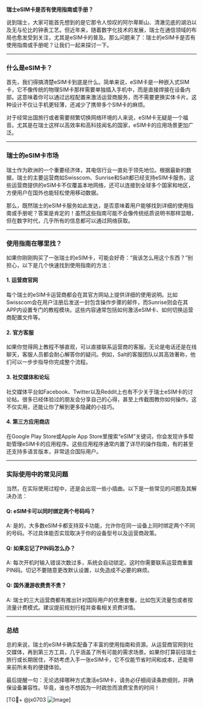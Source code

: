 **瑞士eSIM卡是否有使用指南或手册？**

说到瑞士，大家可能首先想到的是它那令人惊叹的阿尔卑斯山、清澈见底的湖泊以及无与伦比的钟表工艺。但近年来，随着数字化技术的发展，瑞士在通信领域的布局也愈发受到关注，尤其是eSIM卡的普及。那么问题来了：瑞士的eSIM卡是否有使用指南或手册呢？让我们一起来探讨一下。

---

### 什么是eSIM卡？

首先，我们得搞清楚eSIM卡到底是什么。简单来说，eSIM卡是一种嵌入式SIM卡，它不像传统的物理SIM卡那样需要单独插入手机中，而是直接焊接在设备内部。这意味着你可以通过远程配置来激活运营商服务，而不需要更换实体卡片。这种设计不仅让手机更轻薄，还减少了携带多个SIM卡的麻烦。

对于经常出国旅行或者需要频繁切换网络环境的人来说，eSIM卡无疑是一个福音。尤其是在瑞士这样以高效率和高科技闻名的国家，eSIM卡的应用场景更加广泛。

---

### 瑞士的eSIM卡市场

瑞士作为欧洲的一个重要经济体，其电信行业一直处于领先地位。根据最新的数据，瑞士的主要运营商如Swisscom、Sunrise和Salt都已经支持eSIM卡服务。这些运营商提供的eSIM卡不仅覆盖本地网络，还可以连接到全球多个国家和地区，方便用户在国外也能轻松使用移动数据。

那么，既然瑞士的eSIM卡服务如此发达，是否意味着用户能够找到详细的使用指南或手册呢？答案是肯定的！虽然这些指南可能不会像传统纸质说明书那样显眼，但在数字时代，几乎所有的信息都可以通过网络获取。

---

### 使用指南在哪里找？

如果你刚刚购买了一张瑞士的eSIM卡，可能会好奇：“我该怎么用这个东西？”别担心，以下是几个快速找到使用指南的方法：

#### 1. **运营商官网**
   每个瑞士的eSIM卡运营商都会在其官方网站上提供详细的使用说明。比如Swisscom会在用户注册后发送一封包含操作步骤的邮件，而Sunrise则会在其APP内设置专门的教程模块。这些内容通常包括如何激活eSIM卡、如何切换运营商配置文件等。

#### 2. **官方客服**
   如果你觉得网上教程不够直观，可以直接联系运营商的客服。无论是电话还是在线聊天，客服人员都会耐心解答你的疑问。例如，Salt的客服团队以其高效著称，他们可以一步步指导你完成整个流程。

#### 3. **社交媒体和论坛**
   社交媒体平台如Facebook、Twitter以及Reddit上也有不少关于瑞士eSIM卡的讨论帖。很多已经体验过的朋友会分享自己的心得，甚至上传截图教你如何操作。这不仅实用，还能让你了解到更多隐藏的小技巧。

#### 4. **第三方应用商店**
   在Google Play Store或Apple App Store里搜索“eSIM”关键词，你会发现许多帮助管理eSIM卡的应用程序。这些应用程序通常内置了详尽的操作指南，有的甚至还支持多语言版本，非常适合国际用户。

---

### 实际使用中的常见问题

当然，在实际使用过程中，还是会出现一些小插曲。以下是一些常见的问题及其解决办法：

#### Q: eSIM卡可以同时绑定两个号码吗？
A: 是的，大多数eSIM卡都支持双卡功能，允许你在同一设备上同时绑定两个不同的号码。不过具体能否实现取决于你的设备型号以及运营商政策。

#### Q: 如果忘记了PIN码怎么办？
A: 每次开机时输入错误次数过多，系统会自动锁定。这时你需要联系运营商重置PIN码。切记不要随意更改默认设置，以免造成不必要的麻烦。

#### Q: 国外漫游收费贵不贵？
A: 瑞士的三大运营商都有推出针对国际用户的优惠套餐，比如包天流量包或者按流量计费模式。建议提前规划行程并查看相关资费详情。

---

### 总结

总的来说，瑞士的eSIM卡确实配备了丰富的使用指南和资源。从运营商官网到社交媒体，再到第三方工具，几乎涵盖了所有可能的需求场景。如果你打算前往瑞士旅行或长期居住，不妨考虑入手一张eSIM卡，它不仅能节省时间和成本，还能带来前所未有的便捷体验。

最后提醒一句：无论选择哪种方式激活eSIM卡，请务必仔细阅读条款细则，并确保设备兼容性。毕竟，谁也不想因为一时疏忽而浪费宝贵的时间！

[TG💪+ @jx0703 ![Image](https://github.com/user-attachments/assets/dbca1d08-cadb-493c-b0ec-ad6f7a83f270)]